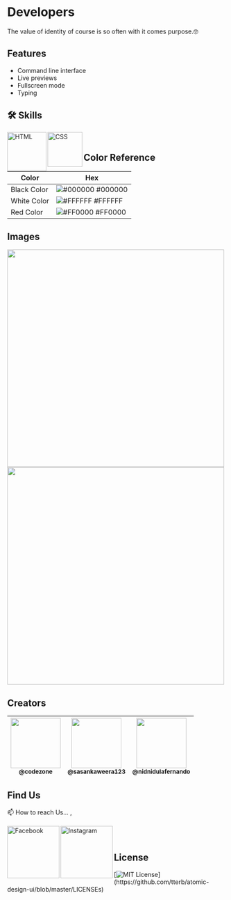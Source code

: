 
# Developers

The value of identity of course is so often with it comes purpose.🤓


## Features

- Command line interface
- Live previews
- Fullscreen mode
- Typing


## 🛠 Skills

<img align="left" alt="HTML" width="90px" src="https://img.shields.io/badge/HTML5-E34F26?style=for-the-badge&logo=html5&logoColor=white" />
<img align="left" alt="CSS" width="80px" src="https://img.shields.io/badge/CSS3-1572B6?style=for-the-badge&logo=css3&logoColor=white" />
</br>

## Color Reference

| Color             | Hex                                                                |
| ----------------- | ------------------------------------------------------------------ |
| Black Color | ![#000000](https://via.placeholder.com/10/000000?text=+) #000000 |
| White Color | ![#FFFFFF](https://via.placeholder.com/10/FFFFFF?text=+) #FFFFFF |
| Red Color | ![#FF0000](https://via.placeholder.com/10/FF0000?text=+) #FF0000 |


## Images
<img width="500px" src="https://github.com/CodeZoneTech/DBroCode/blob/main/Design%2001/IMG/Design%2001_1.png">
<img width="500px" src="https://github.com/CodeZoneTech/DBroCode/blob/main/Design%2001/IMG/Design%2001_2.png">



## Creators

| [<img src="https://github.com/CodeZoneTech.png?size=250" width="115"><br><sub>@codezone</sub>](https://github.com/CodeZoneTech) | [<img  src="https://github.com/sasankaweera123.png?size=115" width="115"><br><sub>@sasankaweera123</sub>](https://github.com/sasankaweera123) | [<img  src="https://github.com/nidnidulafernando.png?size=115" width="115"><br><sub>@nidnidulafernando</sub>](https://github.com/nidnidulafernando) |
| :---------------------------------------------------------------------------------------------------------------------: | :----------------------------------------------------------------------------------------------------------------------------------: | :-------------------------------------------------------------------------------------------------------------------: |


## Find Us

📫 How to reach Us... , </br></br>
<a href="https://www.facebook.com/CodeZone-107084475018756/">
  <img align="left" alt="Facebook" width="120px" src="https://img.shields.io/badge/Facebook-1877F2?style=for-the-badge&logo=facebook&logoColor=white" />
</a>
<a href="https://www.instagram.com/d_bro_code/">
  <img align="left" alt="Instagram" width="120px" src="https://img.shields.io/badge/Instagram-E4405F?style=for-the-badge&logo=instagram&logoColor=white" />
</a>


</br>

## License

[![MIT License](https://img.shields.io/apm/l/atomic-design-ui.svg?)](https://github.com/tterb/atomic-design-ui/blob/master/LICENSEs)
